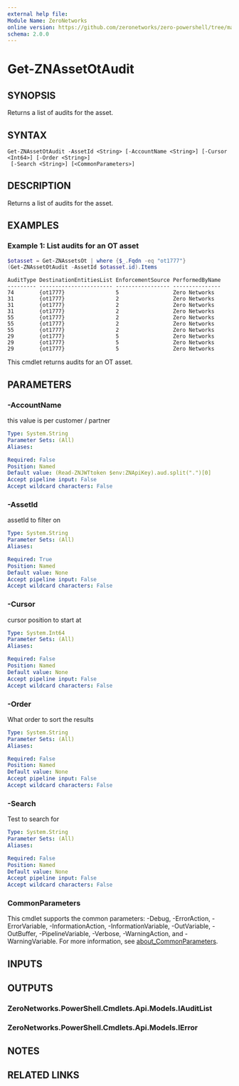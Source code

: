 ```yaml
---
external help file:
Module Name: ZeroNetworks
online version: https://github.com/zeronetworks/zero-powershell/tree/master/src/help/zeronetworks/get-znassetotaudit
schema: 2.0.0
---
```


# Get-ZNAssetOtAudit

## SYNOPSIS
Returns a list of audits for the asset.

## SYNTAX

```
Get-ZNAssetOtAudit -AssetId <String> [-AccountName <String>] [-Cursor <Int64>] [-Order <String>]
 [-Search <String>] [<CommonParameters>]
```

## DESCRIPTION
Returns a list of audits for the asset.

## EXAMPLES

### Example 1: List audits for an OT asset
```powershell
$otasset = Get-ZNAssetsOt | where {$_.Fqdn -eq "ot1777"}
(Get-ZNAssetOtAudit -AssetId $otasset.id).Items
```

```output
AuditType DestinationEntitiesList EnforcementSource PerformedByName
--------- ----------------------- ----------------- ---------------
74        {ot1777}                5                 Zero Networks
31        {ot1777}                2                 Zero Networks
31        {ot1777}                2                 Zero Networks
31        {ot1777}                2                 Zero Networks
55        {ot1777}                2                 Zero Networks
55        {ot1777}                2                 Zero Networks
55        {ot1777}                2                 Zero Networks
29        {ot1777}                5                 Zero Networks
29        {ot1777}                5                 Zero Networks
29        {ot1777}                5                 Zero Networks
```

This cmdlet returns audits for an OT asset.

## PARAMETERS

### -AccountName
this value is per customer / partner

```yaml
Type: System.String
Parameter Sets: (All)
Aliases:

Required: False
Position: Named
Default value: (Read-ZNJWTtoken $env:ZNApiKey).aud.split(".")[0]
Accept pipeline input: False
Accept wildcard characters: False
```

### -AssetId
assetId to filter on

```yaml
Type: System.String
Parameter Sets: (All)
Aliases:

Required: True
Position: Named
Default value: None
Accept pipeline input: False
Accept wildcard characters: False
```

### -Cursor
cursor position to start at

```yaml
Type: System.Int64
Parameter Sets: (All)
Aliases:

Required: False
Position: Named
Default value: None
Accept pipeline input: False
Accept wildcard characters: False
```

### -Order
What order to sort the results

```yaml
Type: System.String
Parameter Sets: (All)
Aliases:

Required: False
Position: Named
Default value: None
Accept pipeline input: False
Accept wildcard characters: False
```

### -Search
Test to search for

```yaml
Type: System.String
Parameter Sets: (All)
Aliases:

Required: False
Position: Named
Default value: None
Accept pipeline input: False
Accept wildcard characters: False
```

### CommonParameters
This cmdlet supports the common parameters: -Debug, -ErrorAction, -ErrorVariable, -InformationAction, -InformationVariable, -OutVariable, -OutBuffer, -PipelineVariable, -Verbose, -WarningAction, and -WarningVariable. For more information, see [about_CommonParameters](http://go.microsoft.com/fwlink/?LinkID=113216).

## INPUTS

## OUTPUTS

### ZeroNetworks.PowerShell.Cmdlets.Api.Models.IAuditList

### ZeroNetworks.PowerShell.Cmdlets.Api.Models.IError

## NOTES

## RELATED LINKS

